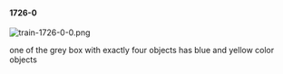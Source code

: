#### 1726-0
![train-1726-0-0.png](https://github.com/lil-lab/nlvr/raw/master/nlvr/train/images/38/train-1726-0-0.png "train-1726-0-0.png")

one of the grey box with exactly four objects has  blue and yellow color objects